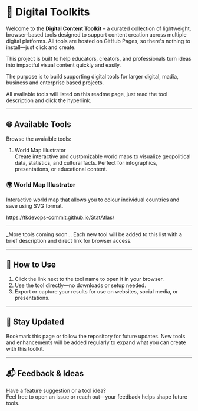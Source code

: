 # 🧰 Digital Toolkits

Welcome to the **Digital Content Toolkit** – a curated collection of lightweight, browser-based tools designed to support content creation across multiple digital platforms. All tools are hosted on GitHub Pages, so there's nothing to install—just click and create.

This project is built to help educators, creators, and professionals turn ideas into impactful visual content quickly and easily.

The purpose is to build supporting digital tools for larger digital, madia, business and enterprise based projects. 

All avaliable tools will listed on this readme page, just read the tool description and click the hyperlink.

---

## 🌐 Available Tools

Browse the avaialble tools:

1. World Map Illustrator  
Create interactive and customizable world maps to visualize geopolitical data, statistics, and cultural facts. Perfect for infographics, presentations, or educational content.  

### 🌍 World Map Illustrator  
Interactive world map that allows you to colour individual countries and save using SVG format.  

https://tkdevops-commit.github.io/StatAtlas/

---

_More tools coming soon…
Each new tool will be added to this list with a brief description and direct link for browser access.

---

## 📌 How to Use

1. Click the link next to the tool name to open it in your browser.
2. Use the tool directly—no downloads or setup needed.
3. Export or capture your results for use on websites, social media, or presentations.

---

## 🙌 Stay Updated

Bookmark this page or follow the repository for future updates. New tools and enhancements will be added regularly to expand what you can create with this toolkit.

---

## 📬 Feedback & Ideas

Have a feature suggestion or a tool idea?  
Feel free to open an issue or reach out—your feedback helps shape future tools.
